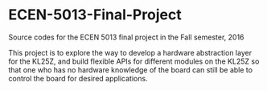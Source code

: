 # ECEN-5013-Final-Project
Source codes for the ECEN 5013 final project in the Fall semester, 2016

This project is to explore the way to develop a hardware abstraction layer for the KL25Z, and build flexible APIs for different modules on the KL25Z so that one who has no hardware knowledge of the board can still be able to control the board for desired applications.
